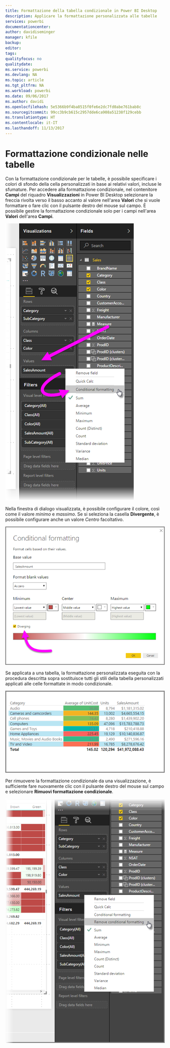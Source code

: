 ```yaml
---
title: Formattazione della tabella condizionale in Power BI Desktop
description: Applicare la formattazione personalizzata alle tabelle
services: powerbi
documentationcenter: 
author: davidiseminger
manager: kfile
backup: 
editor: 
tags: 
qualityfocus: no
qualitydate: 
ms.service: powerbi
ms.devlang: NA
ms.topic: article
ms.tgt_pltfrm: NA
ms.workload: powerbi
ms.date: 09/06/2017
ms.author: davidi
ms.openlocfilehash: 5e5366b9f4ba8515f0fe6e2dc7fd0abe761bab8c
ms.sourcegitcommit: 99cc3b9cb615c2957dde6ca908a51238f129cebb
ms.translationtype: HT
ms.contentlocale: it-IT
ms.lasthandoff: 11/13/2017
---
```

# <a name="conditional-formatting-in-tables"></a>Formattazione condizionale nelle tabelle
Con la formattazione condizionale per le tabelle, è possibile specificare i colori di sfondo della cella personalizzati in base ai relativi valori, incluse le sfumature. Per accedere alla formattazione condizionale, nel contenitore **Campi** del riquadro **Visualizzazioni** in Power BI Desktop selezionare la freccia rivolta verso il basso accanto al valore nell'area **Valori** che si vuole formattare o fare clic con il pulsante destro del mouse sul campo. È possibile gestire la formattazione condizionale solo per i campi nell'area **Valori** dell'area **Campi**.

![](media/desktop-conditional-table-formatting/table-formatting_1.png)

Nella finestra di dialogo visualizzata, è possibile configurare il colore, così come il valore *minimo* e *massimo*. Se si seleziona la casella **Divergente**, è possibile configurare anche un valore *Centro* facoltativo.

![](media/desktop-conditional-table-formatting/table-formatting_2.png)

Se applicata a una tabella, la formattazione personalizzata eseguita con la procedura descritta sopra sostituisce tutti gli stili della tabella personalizzati applicati alle celle formattate in modo condizionale.

![](media/desktop-conditional-table-formatting/table-formatting_3.png)

Per rimuovere la formattazione condizionale da una visualizzazione, è sufficiente fare nuovamente clic con il pulsante destro del mouse sul campo e selezionare **Rimuovi formattazione condizionale**.

![](media/desktop-conditional-table-formatting/table-formatting_4.png)

